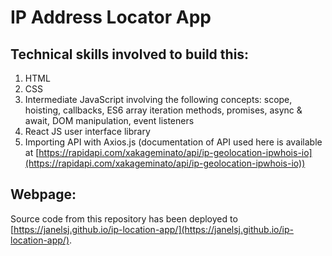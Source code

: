 # IP Address Locator App

## Technical skills involved to build this:
1. HTML
1. CSS
1. Intermediate JavaScript involving the following concepts: scope, hoisting, callbacks, ES6 array iteration methods, promises, async & await, DOM manipulation, event listeners
1. React JS user interface library
1. Importing API with Axios.js (documentation of API used here is available at [https://rapidapi.com/xakageminato/api/ip-geolocation-ipwhois-io](https://rapidapi.com/xakageminato/api/ip-geolocation-ipwhois-io))

## Webpage:
Source code from this repository has been deployed to [https://janelsj.github.io/ip-location-app/](https://janelsj.github.io/ip-location-app/).